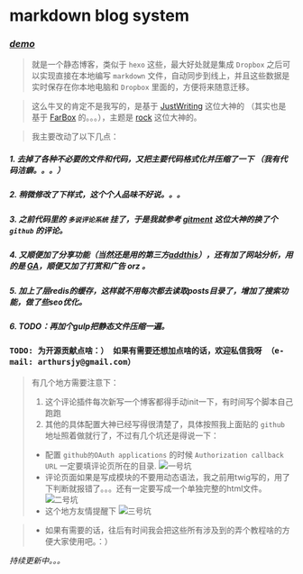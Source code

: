 # markdown blog system

### ***[demo](http://fsociety.cn)***

> 就是一个静态博客，类似于 `hexo` 这些，最大好处就是集成 `Dropbox` 之后可以实现直接在本地编写 `markdown` 文件，自动同步到线上，并且这些数据是实时保存在你本地电脑和 `Dropbox` 里面的，方便将来随意迁移。

> 这么牛叉的肯定不是我写的，是基于 [JustWriting](https://github.com/hjue/JustWriting) 这位大神的 （其实也是基于 [FarBox](https://www.farbox.com/) 的。。。），主题是 [rock](http://rock.farbox.com/) 这位大神的。

> 我主要改动了以下几点： 

##### 1. 去掉了各种不必要的文件和代码，又把主要代码格式化并压缩了一下 （我有代码洁癖。。。）
##### 2. 稍微修改了下样式，这个个人品味不好说。。。
##### 3. 之前代码里的 `多说评论系统` 挂了，于是我就参考 [gitment](https://github.com/imsun/gitment) 这位大神的换了个 `github` 的评论。
##### 4. 又顺便加了分享功能（当然还是用的第三方[addthis](https://www.addthis.com/)），还有加了网站分析，用的是 [GA](https://analytics.google.com/)，顺便又加了打赏和广告 orz 。
##### 5. 加上了层redis的缓存，这样就不用每次都去读取posts目录了，增加了搜索功能，做了些seo优化。
##### 6. TODO：再加个gulp把静态文件压缩一遍。

### `TODO: 为开源贡献点啥：） 如果有需要还想加点啥的话，欢迎私信我呀 （e-mail: arthursjy@gmail.com）`

> 有几个地方需要注意下：
> 1. 这个评论插件每次新写一个博客都得手动init一下，有时间写个脚本自己跑跑
> 2. 其他的具体配置大神已经写得很清楚了，具体按照我上面贴的 `github` 地址照着做就行了，不过有几个坑还是得说一下：
> - 配置 `github的OAuth applications` 的时候 `Authorization callback URL` 一定要填评论页所在的目录.
![一号坑](http://oj6n9nf7i.bkt.clouddn.com/image/test/111111.png)
> - 评论页面如果是写成模块的不要用动态语法，我之前用twig写的，用了下判断就报错了。。。还有一定要写成一个单独完整的html文件。
![二号坑](http://oj6n9nf7i.bkt.clouddn.com/image/test/2222222.png)
> - 这个地方友情提醒下
![三号坑](http://oj6n9nf7i.bkt.clouddn.com/image/test/333333.png)

> - 如果有需要的话，往后有时间我会把这些所有涉及到的弄个教程啥的方便大家使用吧。：）

*持续更新中。。。*